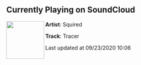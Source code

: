 ## Currently Playing on SoundCloud

[<img align="left" width="100" src="https://i1.sndcdn.com/artworks-tFuz1dw3xs0oDl47-6pG9Kg-t50x50.jpg">](https://soundcloud.com/squired/tracer)

**Artist**: Squired 

**Track**: Tracer

Last updated at 09/23/2020 10:06
